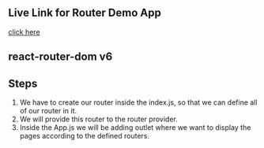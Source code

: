 ## Live Link for Router Demo App
[click here](https://gdev-react-router-dom.netlify.app/)






## **react-router-dom v6**

## **Steps**

1. We have to create our router inside the index.js, so that we can define all of our router in it.
2. We will provide this router to the router provider.
3. Inside the App.js we will be adding outlet where we want to display the pages according to the defined routers.
